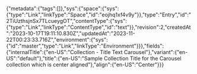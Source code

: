 {"metadata":{"tags":[]},"sys":{"space":{"sys":{"type":"Link","linkType":"Space","id":"eojhq1xf4v9y"}},"type":"Entry","id":"2TiUzthsjnSx7TLcueygOT","contentType":{"sys":{"type":"Link","linkType":"ContentType","id":"text"}},"revision":2,"createdAt":"2023-10-17T19:11:10.830Z","updatedAt":"2023-11-22T00:23:33.716Z","environment":{"sys":{"id":"master","type":"Link","linkType":"Environment"}}},"fields":{"internalTitle":{"en-US":"Collection - Title Text Carousel"},"variant":{"en-US":"default"},"title":{"en-US":"Sample Collection Title for the Carousel collection which is center aligned"},"align":{"en-US":"Center"}}}